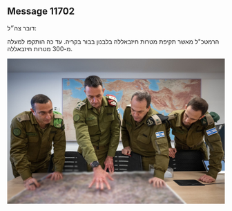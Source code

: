 ## Message 11702

דובר צה״ל:

הרמטכ"ל מאשר תקיפת מטרות חיזבאללה בלבנון בבור בקריה. עד כה הותקפו למעלה מ-300 מטרות חיזבאללה.

![Photo](11702/11702_photo.jpg)
